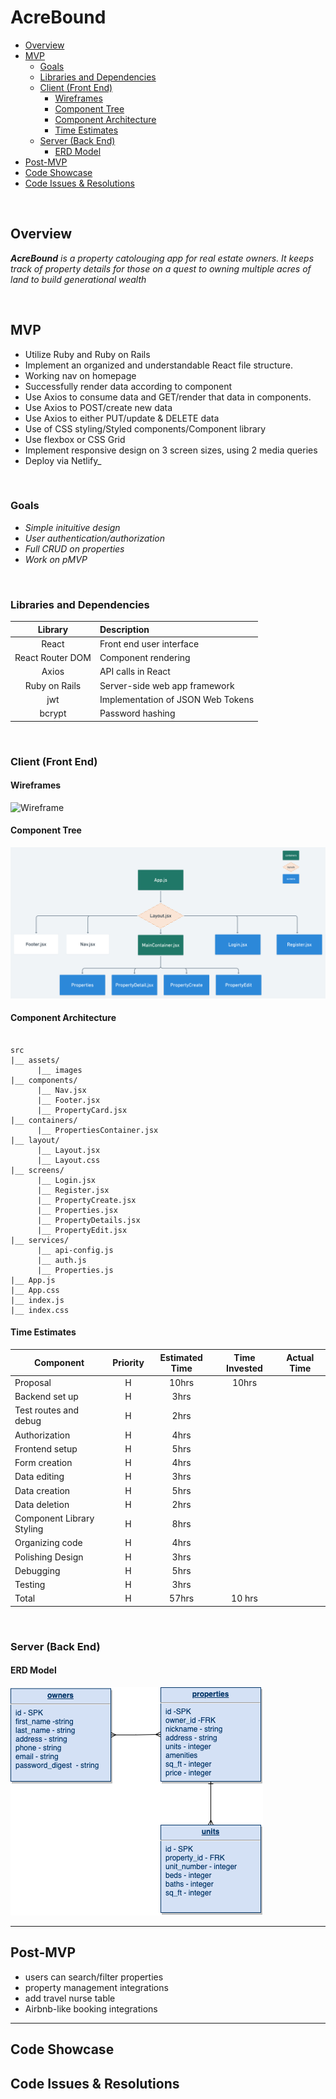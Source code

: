# AcreBound

- [Overview](#overview)
- [MVP](#mvp)
  - [Goals](#goals)
  - [Libraries and Dependencies](#libraries-and-dependencies)
  - [Client (Front End)](#client-front-end)
    - [Wireframes](#wireframes)
    - [Component Tree](#component-tree)
    - [Component Architecture](#component-architecture)
    - [Time Estimates](#time-estimates)
  - [Server (Back End)](#server-back-end)
    - [ERD Model](#erd-model)
- [Post-MVP](#post-mvp)
- [Code Showcase](#code-showcase)
- [Code Issues & Resolutions](#code-issues--resolutions)

<br>

## Overview

_**AcreBound** is a property catolouging app for real estate owners. It keeps track of property details for those on a quest to owning multiple acres of land to build generational wealth_


<br>

## MVP

- Utilize Ruby and Ruby on Rails
- Implement an organized and understandable React file structure.
- Working nav on homepage 
- Successfully render data according to component 
- Use Axios to consume data and GET/render that data in components.
- Use Axios to POST/create new data
- Use Axios to either PUT/update & DELETE data
- Use of CSS styling/Styled components/Component library 
- Use flexbox or CSS Grid
- Implement responsive design on 3 screen sizes, using 2 media queries
- Deploy via Netlify_

<br>

### Goals

- _Simple inituitive design_
- _User authentication/authorization_
- _Full CRUD on properties_
- _Work on pMVP_

<br>

### Libraries and Dependencies

|     Library      | Description                                |
| :--------------: | :----------------------------------------- |
|      React       | Front end user interface |
| React Router DOM | Component rendering |
|      Axios       | API calls in React |
|   Ruby on Rails  | Server-side web app framework |
|       jwt        | Implementation of JSON Web Tokens |
|      bcrypt      | Password hashing|

<br>

### Client (Front End)

#### Wireframes

![Wireframe](https://github.com/tiffanybibby/acrebound/blob/main/assets/acrebound.png?raw=true)

#### Component Tree

![Component Tree](https://github.com/tiffanybibby/acrebound/blob/main/assets/component_hierarchy.png?raw=true)

#### Component Architecture

``` structure

src
|__ assets/
      |__ images
|__ components/
      |__ Nav.jsx
      |__ Footer.jsx
      |__ PropertyCard.jsx
|__ containers/
      |__ PropertiesContainer.jsx
|__ layout/
      |__ Layout.jsx
      |__ Layout.css
|__ screens/
      |__ Login.jsx
      |__ Register.jsx
      |__ PropertyCreate.jsx
      |__ Properties.jsx
      |__ PropertyDetails.jsx
      |__ PropertyEdit.jsx
|__ services/
      |__ api-config.js
      |__ auth.js
      |__ Properties.js
|__ App.js
|__ App.css
|__ index.js
|__ index.css

```

#### Time Estimates

> 


| Component                 | Priority | Estimated Time | Time Invested | Actual Time |
| ------------------------- | :------: | :------------: | :-----------------: | :---------: |
| Proposal                  |    H     |      10hrs      |     10hrs     |        |
|Backend set up   |    H     |      3hrs       |         |       |
| Test routes and debug                |    H     |      2hrs      |           |         |
| Authorization           |    H     |      4hrs      |         |        |
|Frontend setup          |    H     |      5hrs      |           |        |
| Form creation             |    H     |      4hrs      |          |         |
| Data editing              |    H     |      3hrs      |           |         |
| Data creation             |    H     |      5hrs      |           |         |
| Data deletion             |    H     |      2hrs      |           |         |
| Component Library Styling |    H     |      8hrs      |         |        |
| Organizing code           |    H     |      4hrs      |          |        |
| Polishing Design          |    H     |      3hrs      |           |         |
| Debugging                 |    H     |      5hrs      |          |         |
| Testing                   |    H     |      3hrs      |           |         |
| Total                     |    H     |      57hrs     |    10 hrs   |     |


<br>

### Server (Back End)

#### ERD Model

![ERD Model](https://github.com/tiffanybibby/acrebound/blob/main/assets/acrebound_erd.png?raw=true)
<br>


***

## Post-MVP

- users can search/filter properties
- property management integrations
- add travel nurse table
- Airbnb-like booking integrations

***

## Code Showcase

> 

## Code Issues & Resolutions

> 
